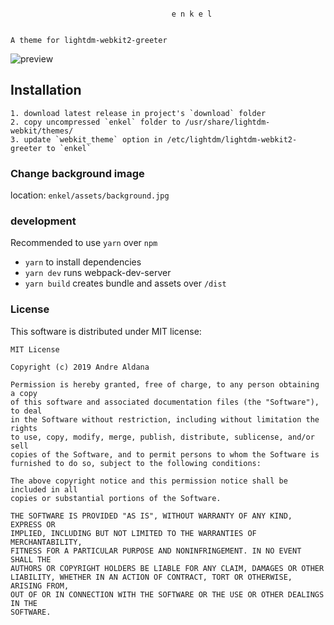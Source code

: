 ```

                                    e n k e l


A theme for lightdm-webkit2-greeter
```

![preview](preview.png)

## Installation

```
1. download latest release in project's `download` folder
2. copy uncompressed `enkel` folder to /usr/share/lightdm-webkit/themes/
3. update `webkit_theme` option in /etc/lightdm/lightdm-webkit2-greeter to `enkel`
```

### Change background image

location: `enkel/assets/background.jpg`

### development

Recommended to use `yarn` over `npm`

- `yarn` to install dependencies
- `yarn dev` runs webpack-dev-server
- `yarn build` creates bundle and assets over `/dist`

### License

This software is distributed under MIT license:

```
MIT License

Copyright (c) 2019 Andre Aldana

Permission is hereby granted, free of charge, to any person obtaining a copy
of this software and associated documentation files (the "Software"), to deal
in the Software without restriction, including without limitation the rights
to use, copy, modify, merge, publish, distribute, sublicense, and/or sell
copies of the Software, and to permit persons to whom the Software is
furnished to do so, subject to the following conditions:

The above copyright notice and this permission notice shall be included in all
copies or substantial portions of the Software.

THE SOFTWARE IS PROVIDED "AS IS", WITHOUT WARRANTY OF ANY KIND, EXPRESS OR
IMPLIED, INCLUDING BUT NOT LIMITED TO THE WARRANTIES OF MERCHANTABILITY,
FITNESS FOR A PARTICULAR PURPOSE AND NONINFRINGEMENT. IN NO EVENT SHALL THE
AUTHORS OR COPYRIGHT HOLDERS BE LIABLE FOR ANY CLAIM, DAMAGES OR OTHER
LIABILITY, WHETHER IN AN ACTION OF CONTRACT, TORT OR OTHERWISE, ARISING FROM,
OUT OF OR IN CONNECTION WITH THE SOFTWARE OR THE USE OR OTHER DEALINGS IN THE
SOFTWARE.
```